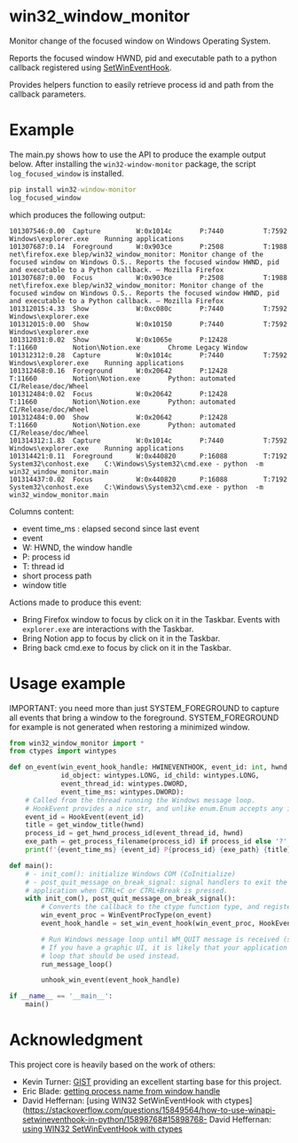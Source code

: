 # win32_window_monitor

Monitor change of the focused window on Windows Operating System.

Reports the focused window HWND, pid and executable path to a python callback
registered
using [SetWinEventHook](https://learn.microsoft.com/en-us/windows/win32/api/winuser/nf-winuser-setwineventhook).

Provides helpers function to easily retrieve process id and path from the
callback parameters.

# Example

The main.py shows how to use the API to produce the example output below. After
installing the `win32-window-monitor` package, the script `log_focused_window` is installed.

```bat
pip install win32-window-monitor
log_focused_window
```

which produces the following output:

```text
101307546:0.00  Capture         W:0x1014c       P:7440          T:7592          Windows\explorer.exe    Running applications
101307687:0.14  Foreground      W:0x903ce       P:2508          T:1988          net\firefox.exe blep/win32_window_monitor: Monitor change of the focused window on Windows O.S.. Reports the focused window HWND, pid and executable to a Python callback. — Mozilla Firefox
101307687:0.00  Focus           W:0x903ce       P:2508          T:1988          net\firefox.exe blep/win32_window_monitor: Monitor change of the focused window on Windows O.S.. Reports the focused window HWND, pid and executable to a Python callback. — Mozilla Firefox
101312015:4.33  Show            W:0xc080c       P:7440          T:7592          Windows\explorer.exe
101312015:0.00  Show            W:0x10150       P:7440          T:7592          Windows\explorer.exe
101312031:0.02  Show            W:0x1065e       P:12428         T:11660         Notion\Notion.exe       Chrome Legacy Window
101312312:0.28  Capture         W:0x1014c       P:7440          T:7592          Windows\explorer.exe    Running applications
101312468:0.16  Foreground      W:0x20642       P:12428         T:11660         Notion\Notion.exe       Python: automated CI/Release/doc/Wheel
101312484:0.02  Focus           W:0x20642       P:12428         T:11660         Notion\Notion.exe       Python: automated CI/Release/doc/Wheel
101312484:0.00  Show            W:0x20642       P:12428         T:11660         Notion\Notion.exe       Python: automated CI/Release/doc/Wheel
101314312:1.83  Capture         W:0x1014c       P:7440          T:7592          Windows\explorer.exe    Running applications
101314421:0.11  Foreground      W:0x440820      P:16088         T:7192          System32\conhost.exe    C:\Windows\System32\cmd.exe - python  -m win32_window_monitor.main
101314437:0.02  Focus           W:0x440820      P:16088         T:7192          System32\conhost.exe    C:\Windows\System32\cmd.exe - python  -m win32_window_monitor.main
```

Columns content:

- event time_ms : elapsed second since last event
- event
- W: HWND, the window handle
- P: process id
- T: thread id
- short process path
- window title

Actions made to produce this event:
- Bring Firefox window to focus by click on it in the Taskbar. Events with `explorer.exe` are interactions with the Taskbar.
- Bring Notion app to focus by click on it in the Taskbar.
- Bring back cmd.exe to focus by click on it in the Taskbar.

# Usage example

IMPORTANT: you need more than just SYSTEM_FOREGROUND to capture all
events that bring a window to the foreground. SYSTEM_FOREGROUND for
example is not generated when restoring a minimized window.

```python
from win32_window_monitor import *
from ctypes import wintypes

def on_event(win_event_hook_handle: HWINEVENTHOOK, event_id: int, hwnd: wintypes.HWND,
             id_object: wintypes.LONG, id_child: wintypes.LONG,
             event_thread_id: wintypes.DWORD,
             event_time_ms: wintypes.DWORD):
    # Called from the thread running the Windows message loop.
    # HookEvent provides a nice str, and unlike enum.Enum accepts any integer value.
    event_id = HookEvent(event_id)
    title = get_window_title(hwnd)
    process_id = get_hwnd_process_id(event_thread_id, hwnd)
    exe_path = get_process_filename(process_id) if process_id else '?'
    print(f'{event_time_ms} {event_id} P{process_id} {exe_path} {title}')

def main():
    # - init_com(): initialize Windows COM (CoInitialize)
    # - post_quit_message_on_break_signal: signal handlers to exit the
    # application when CTRL+C or CTRL+Break is pressed.
    with init_com(), post_quit_message_on_break_signal():
        # Converts the callback to the ctype function type, and register it.
        win_event_proc = WinEventProcType(on_event)
        event_hook_handle = set_win_event_hook(win_event_proc, HookEvent.SYSTEM_FOREGROUND)

        # Run Windows message loop until WM_QUIT message is received (send by signal handlers above).
        # If you have a graphic UI, it is likely that your application already has a Windows message
        # loop that should be used instead.
        run_message_loop()

        unhook_win_event(event_hook_handle)

if __name__ == '__main__':
    main()
```

# Acknowledgment

This project core is heavily based on the work of others:

- Kevin Turner: [GIST](https://gist.github.com/keturn/6695625) providing an excellent starting base for this project.
- Eric
  Blade: [getting process name from window handle](https://mail.python.org/pipermail/python-win32/2009-July/009381.html)
- David
  Heffernan: [using WIN32 SetWinEventHook with ctypes](https://stackoverflow.com/questions/15849564/how-to-use-winapi-setwineventhook-in-python/15898768#15898768-
  David
  Heffernan: [using WIN32 SetWinEventHook with ctypes](https://stackoverflow.com/questions/15849564/how-to-use-winapi-setwineventhook-in-python/15898768#15898768)
